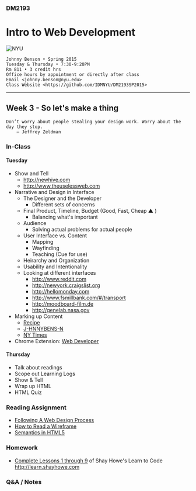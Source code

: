 ### DM2193

# Intro to Web Development

![NYU](https://cloud.githubusercontent.com/assets/238022/5893409/ba1adc36-a4b0-11e4-99e3-a267b37fc726.png)

    Johnny Benson • Spring 2015
    Tuesday & Thursday • 7:30-9:20PM
    Rm 811 • 3 credit hrs
    Office hours by appointment or directly after class
    Email <johnny.benson@nyu.edu>
    Class Website <https://github.com/IDMNYU/DM2193SP2015>

---

## Week 3 - So let's make a thing

    Don’t worry about people stealing your design work. Worry about the day they stop. 
        — Jeffrey Zeldman

### In-Class

#### Tuesday
* Show and Tell
  * http://newhive.com
  * http://www.theuselessweb.com
* Narrative and Design in Interface
  * The Designer and the Developer
    * Different sets of concerns
  * Final Product, Timeline, Budget (Good, Fast, Cheap ▲ )
    * Balancing what's important
  * Audience
    * Solving actual problems for actual people
  * User Interface vs. Content
    * Mapping
    * Wayfinding
    * Teaching (Cue for use)
  * Heirarchy and Organization
  * Usability and Intentionality
  * Looking at different interfaces
    * http://www.reddit.com
    * http://newyork.craigslist.org
    * http://hellomonday.com
    * http://www.fsmillbank.com/#/transport
    * http://moodboard-film.de
    * http://genelab.nasa.gov
* Marking up Content
  * [Recipe](http://www.marthastewart.com/344840/soft-and-chewy-chocolate-chip-cookies)
  * [J-HNNYBENS-N](http://j-hnnybens-n.com)
  * [NY Times](http://nytimes.com)
* Chrome Extension: [Web Developer](https://chrome.google.com/webstore/detail/web-developer/bfbameneiokkgbdmiekhjnmfkcnldhhm/related?hl=en-US)

#### Thursday
* Talk about readings
* Scope out Learning Logs
* Show & Tell
* Wrap up HTML
* HTML Quiz

### Reading Assignment
* [Following A Web Design Process](http://www.smashingmagazine.com/2011/06/22/following-a-web-design-process)
* [How to Read a Wireframe](http://blog.fuzzymath.com/wp-content/uploads/2011/07/Fuzzy-Math-How-to-read-a-wireframe.pdf)
* [Semantics in HTML5](http://alistapart.com/article/semanticsinhtml5)

### Homework
* [Complete Lessons 1 through 9](http://learn.shayhowe.com) of Shay Howe's Learn to Code http://learn.shayhowe.com

### Q&A / Notes
